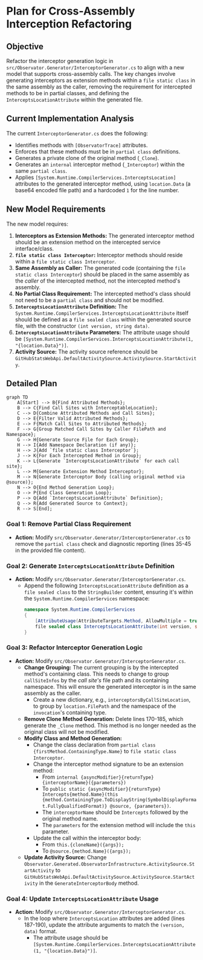 # Plan for Cross-Assembly Interception Refactoring

## Objective
Refactor the interceptor generation logic in `src/Observator.Generator/InterceptorGenerator.cs` to align with a new model that supports cross-assembly calls. The key changes involve generating interceptors as extension methods within a `file static class` in the same assembly as the caller, removing the requirement for intercepted methods to be in partial classes, and defining the `InterceptsLocationAttribute` within the generated file.

## Current Implementation Analysis
The current `InterceptorGenerator.cs` does the following:
*   Identifies methods with `[ObservatorTrace]` attributes.
*   Enforces that these methods must be in `partial class` definitions.
*   Generates a private clone of the original method (`_Clone`).
*   Generates an `internal` interceptor method (`_Interceptor`) within the same `partial class`.
*   Applies `[System.Runtime.CompilerServices.InterceptsLocation]` attributes to the generated interceptor method, using `location.Data` (a base64 encoded file path) and a hardcoded `1` for the line number.

## New Model Requirements
The new model requires:
1.  **Interceptors as Extension Methods:** The generated interceptor method should be an extension method on the intercepted service interface/class.
2.  **`file static class Interceptor`:** Interceptor methods should reside within a `file static class Interceptor`.
3.  **Same Assembly as Caller:** The generated code (containing the `file static class Interceptor`) should be placed in the same assembly as the *caller* of the intercepted method, not the intercepted method's assembly.
4.  **No Partial Class Requirement:** The intercepted method's class should not need to be a `partial class` and should not be modified.
5.  **`InterceptsLocationAttribute` Definition:** The `System.Runtime.CompilerServices.InterceptsLocationAttribute` itself should be defined as a `file sealed class` within the generated source file, with the constructor `(int version, string data)`.
6.  **`InterceptsLocationAttribute` Parameters:** The attribute usage should be `[System.Runtime.CompilerServices.InterceptsLocationAttribute(1, "{location.Data}")]`.
7.  **Activity Source:** The activity source reference should be `GitHubStatsWebApi.DefaultActivitySource.ActivitySource.StartActivity`.

## Detailed Plan

```mermaid
graph TD
    A[Start] --> B{Find Attributed Methods};
    B --> C{Find Call Sites with InterceptableLocation};
    C --> D{Combine Attributed Methods and Call Sites};
    D --> E{Filter Valid Attributed Methods};
    E --> F{Match Call Sites to Attributed Methods};
    F --> G{Group Matched Call Sites by Caller FilePath and Namespace};
    G --> H{Generate Source File for Each Group};
    H --> I{Add Namespace Declaration (if any)};
    H --> J{Add `file static class Interceptor`};
    J --> K{For Each Intercepted Method in Group};
    K --> L{Generate `InterceptsLocationAttribute` for each call site};
    L --> M{Generate Extension Method Interceptor};
    M --> N{Generate Interceptor Body (calling original method via @source)};
    N --> O{End Method Generation Loop};
    O --> P{End Class Generation Loop};
    P --> Q{Add `InterceptsLocationAttribute` Definition};
    Q --> R{Add Generated Source to Context};
    R --> S[End];
```

### Goal 1: Remove Partial Class Requirement
*   **Action:** Modify `src/Observator.Generator/InterceptorGenerator.cs` to remove the `partial class` check and diagnostic reporting (lines 35-45 in the provided file content).

### Goal 2: Generate `InterceptsLocationAttribute` Definition
*   **Action:** Modify `src/Observator.Generator/InterceptorGenerator.cs`.
    *   Append the following `InterceptsLocationAttribute` definition as a `file sealed class` to the `StringBuilder` content, ensuring it's within the `System.Runtime.CompilerServices` namespace:
        ```csharp
        namespace System.Runtime.CompilerServices
        {
            [AttributeUsage(AttributeTargets.Method, AllowMultiple = true)]
            file sealed class InterceptsLocationAttribute(int version, string data) : Attribute { }
        }
        ```

### Goal 3: Refactor Interceptor Generation Logic
*   **Action:** Modify `src/Observator.Generator/InterceptorGenerator.cs`.
    *   **Change Grouping:** The current grouping is by the intercepted method's containing class. This needs to change to group `callSiteInfos` by the *call site's* file path and its containing namespace. This will ensure the generated interceptor is in the same assembly as the caller.
        *   Create a new dictionary, e.g., `interceptorsByCallSiteLocation`, to group by `location.FilePath` and the namespace of the `invocation`'s containing type.
    *   **Remove Clone Method Generation:** Delete lines 170-185, which generate the `_Clone` method. This method is no longer needed as the original class will not be modified.
    *   **Modify Class and Method Generation:**
        *   Change the class declaration from `partial class {firstMethod.ContainingType.Name}` to `file static class Interceptor`.
        *   Change the interceptor method signature to be an extension method:
            *   From `internal {asyncModifier}{returnType} {interceptorName}({parameters})`
            *   To `public static {asyncModifier}{returnType} Intercepts{method.Name}(this {method.ContainingType.ToDisplayString(SymbolDisplayFormat.FullyQualifiedFormat)} @source, {parameters})`.
            *   The `interceptorName` should be `Intercepts` followed by the original method name.
            *   The `parameters` for the extension method will include the `this` parameter.
        *   Update the call within the interceptor body:
            *   From `this.{cloneName}({args});`
            *   To `@source.{method.Name}({args});`
    *   **Update Activity Source:** Change `Observator.Generated.ObservatorInfrastructure.ActivitySource.StartActivity` to `GitHubStatsWebApi.DefaultActivitySource.ActivitySource.StartActivity` in the `GenerateInterceptorBody` method.

### Goal 4: Update `InterceptsLocationAttribute` Usage
*   **Action:** Modify `src/Observator.Generator/InterceptorGenerator.cs`.
    *   In the loop where `InterceptsLocation` attributes are added (lines 187-190), update the attribute arguments to match the `(version, data)` format.
        *   The attribute usage should be `[System.Runtime.CompilerServices.InterceptsLocationAttribute(1, "{location.Data}")]`.